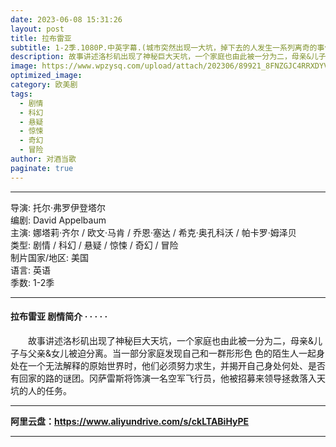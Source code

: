 ```yaml
---
date: 2023-06-08 15:31:26
layout: post
title: 拉布雷亚
subtitle: 1-2季.1080P.中英字幕.(城市突然出现一大坑，掉下去的人发生一系列离奇的事件)
description: 故事讲述洛杉矶出现了神秘巨大天坑，一个家庭也由此被一分为二，母亲&儿子与父亲&女儿被迫分离。当一部分家庭发现自己和一群形形色 色的陌生人一起身处在一个无法解释的原始世界时，他们必须努力求生...
image: https://www.wpzysq.com/upload/attach/202306/89921_8FNZGJC4RRXDYV6.png
optimized_image: 
category: 欧美剧
tags:
  - 剧情
  - 科幻
  - 悬疑
  - 惊悚
  - 奇幻
  - 冒险
author: 对酒当歌
paginate: true
---
```



---

导演: 托尔·弗罗伊登塔尔  
编剧: David Appelbaum  
主演: 娜塔莉·齐尔 / 欧文·马肯 / 乔恩·塞达 / 希克·奥孔科沃 / 帕卡罗·姆泽贝  
类型: 剧情 / 科幻 / 悬疑 / 惊悚 / 奇幻 / 冒险  
制片国家/地区: 美国  
语言: 英语  
季数: 1-2季  

---

#### 拉布雷亚 剧情简介 · · · · ·

　　故事讲述洛杉矶出现了神秘巨大天坑，一个家庭也由此被一分为二，母亲&儿子与父亲&女儿被迫分离。当一部分家庭发现自己和一群形形色 色的陌生人一起身处在一个无法解释的原始世界时，他们必须努力求生，并揭开自己身处何处、是否有回家的路的谜团。冈萨雷斯将饰演一名空军飞行员，他被招募来领导拯救落入天坑的人的任务。

---

**阿里云盘：<https://www.aliyundrive.com/s/ckLTABiHyPE>**

---
